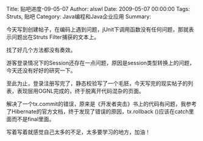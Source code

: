 Title: 贴吧进度-09-05-07
Author: alswl
Date: 2009-05-07 00:00:00
Tags: Struts, 贴吧
Category: Java编程和Java企业应用
Summary: 

今天写到创建帖子，在编码上遇到问题，jUnit下调用函数没有任何问题，那就表示问题出在Struts Filter捕获的文本上。

找了好几个方法都没有奏效。

游客登录情况下的Session还存在一点问题，原因是session类型转换上的问题，今天还没有好好的研究一下。

至此为止，登录注册写完了，静态校验写了一个毛胚，今天写完的现实帖子的列表，表现层用OGNL完成的，终于脱离开代码混杂的页面。

解决了一个tx.commit的错误，原来是《开发者突击》书上的代码有问题，我参考了Hibernate的官方文档，终于发现了错误的原因，tx.rollback
()应该在catch里面而不是final里面。

写着写着就感觉自己太多的不足，太多要学习的地方，加油！

